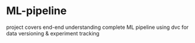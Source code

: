 # ML-pipeline
project covers end-end understanding complete ML pipeline using dvc for data versioning &amp; experiment tracking
